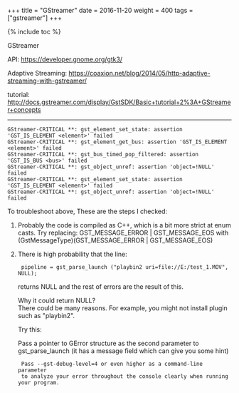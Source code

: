+++
title = "GStreamer"
date = 2016-11-20
weight = 400
tags = ["gstreamer"]
+++

{% include toc %}

GStreamer

API:
https://developer.gnome.org/gtk3/

Adaptive Streaming:
https://coaxion.net/blog/2014/05/http-adaptive-streaming-with-gstreamer/

tutorial:
http://docs.gstreamer.com/display/GstSDK/Basic+tutorial+2%3A+GStreamer+concepts

-------------------------------

	GStreamer-CRITICAL **: gst_element_set_state: assertion 'GST_IS_ELEMENT <element>' failed
	GStreamer-CRITICAL **: gst_element_get_bus: assertion 'GST_IS_ELEMENT <element>' failed
	GStreamer-CRITICAL **: gst_bus_timed_pop_filtered: assertion 'GST_IS_BUS <bus>' failed
	GStreamer-CRITICAL **: gst_object_unref: assertion 'object=!NULL' failed
	GStreamer-CRITICAL **: gst_element_set_state: assertion 'GST_IS_ELEMENT <element>' failed
	GStreamer-CRITICAL **: gst_object_unref: assertion 'object=!NULL' failed

To troubleshoot above, These are the steps I checked:

1. Probably the code is compiled as C++, which is a bit more strict at enum casts. Try replacing: GST_MESSAGE_ERROR | GST_MESSAGE_EOS with (GstMessageType)(GST_MESSAGE_ERROR | GST_MESSAGE_EOS)


2. There is high probability that the line:

        pipeline = gst_parse_launch ("playbin2 uri=file://E:/test_1.MOV", NULL);

    returns NULL and the rest of errors are the result of this.

    Why it could return NULL? <br>
    There could be many reasons. For example, you might not install plugin such as "playbin2".

    Try this:

    Pass a pointer to GError structure as the second parameter to gst_parse_launch (it has a message field which can give you some hint)

        Pass --gst-debug-level=4 or even higher as a command-line parameter
        to analyze your error throughout the console clearly when running your program.
